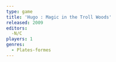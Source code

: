 ```yaml
---
type: game
title: 'Hugo : Magic in the Troll Woods'
released: 2009
editors: 
  -N/C
players: 1
genres:
  - Plates-formes
---
```

